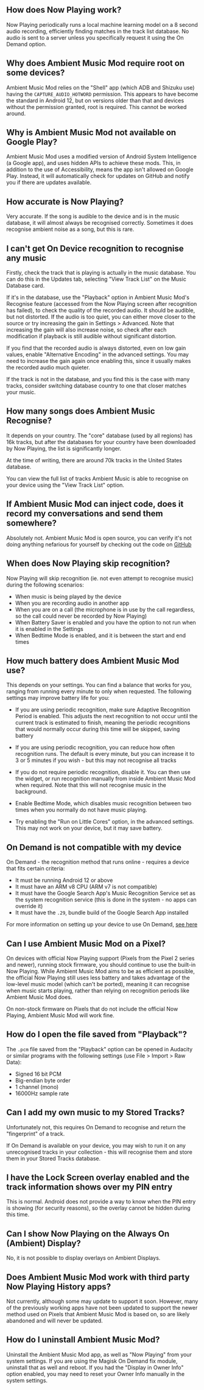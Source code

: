 ## How does Now Playing work?

Now Playing periodically runs a local machine learning model on a 8 second audio recording, 
efficiently finding matches in the track list database. No audio is sent to a server unless you 
specifically request it using the On Demand option.

## Why does Ambient Music Mod require root on some devices?

Ambient Music Mod relies on the "Shell" app (which ADB and Shizuku use) having the 
`CAPTURE_AUDIO_HOTWORD` permission. This appears to have become the standard in Android 12, but
on versions older than that and devices without the permission granted, root is required. This 
cannot be worked around.

## Why is Ambient Music Mod not available on Google Play?

Ambient Music Mod uses a modified version of Android System Intelligence (a Google app), and uses
hidden APIs to achieve these mods. This, in addition to the use of Accessibility, means the app
isn't allowed on Google Play. Instead, it will automatically check for updates on GitHub and notify
you if there are updates available.

## How accurate is Now Playing?

Very accurate. If the song is audible to the device and is in the music database, it will almost
always be recognised correctly. Sometimes it does recognise ambient noise as a song, but this is 
rare.

## I can't get On Device recognition to recognise any music

Firstly, check the track that is playing is actually in the music database. You can do this in the
Updates tab, selecting "View Track List" on the Music Database card. 

If it's in the database, use the "Playback" option in Ambient Music Mod's Recognise feature 
(accessed from the Now Playing screen after recognition has failed), to check the quality of the
recorded audio. It should be audible, but not distorted. If the audio is too quiet, you can either
move closer to the source or try increasing the gain in Settings > Advanced. Note that increasing
the gain will also increase noise, so check after each modification if playback is still audible
without significant distortion.

If you find that the recorded audio is always distorted, even on low gain values, enable 
"Alternative Encoding" in the advanced settings. You may need to increase the gain again once 
enabling this, since it usually makes the recorded audio much quieter.

If the track is not in the database, and you find this is the case with many tracks, consider
switching database country to one that closer matches your music.

## How many songs does Ambient Music Recognise?

It depends on your country. The "core" database (used by all regions) has 16k tracks, but after the 
databases for your country have been downloaded by Now Playing, the list is significantly longer.

At the time of writing, there are around 70k tracks in the United States database.

You can view the full list of tracks Ambient Music is able to recognise on your device using the 
"View Track List" option.

## If Ambient Music Mod can inject code, does it record my conversations and send them somewhere?

Absolutely not. Ambient Music Mod is open source, you can verify it's not doing anything nefarious 
for yourself by checking out the code on [GitHub](https://github.com/KieronQuinn/AmbientMusicMod)

## When does Now Playing skip recognition?

Now Playing will skip recognition (ie. not even attempt to recognise music) during the following 
scenarios:

- When music is being played by the device
- When you are recording audio in another app
- When you are on a call (the microphone is in use by the call regardless, so the call could never
be recorded by Now Playing)
- When Battery Saver is enabled and you have the option to not run when it is enabled in the 
Settings
- When Bedtime Mode is enabled, and it is between the start and end times 

## How much battery does Ambient Music Mod use?

This depends on your settings. You can find a balance that works for you, ranging from running
every minute to only when requested. The following settings may improve battery life for you:

- If you are using periodic recognition, make sure Adaptive Recognition Period is enabled. This
adjusts the next recognition to not occur until the current track is estimated to finish, meaning
the periodic recognitions that would normally occur during this time will be skipped, saving battery

- If you are using periodic recognition, you can reduce how often recognition runs. The default is
every minute, but you can increase it to 3 or 5 minutes if you wish - but this may not recognise
all tracks

- If you do not require periodic recognition, disable it. You can then use the widget, or run
recognition manually from inside Ambient Music Mod when required. Note that this will not recognise
music in the background.

- Enable Bedtime Mode, which disables music recognition between two times when you normally do not
have music playing.

- Try enabling the "Run on Little Cores" option, in the advanced settings. This may not work on your
device, but it may save battery.

## On Demand is not compatible with my device

On Demand - the recognition method that runs online - requires a device that fits certain criteria:

- It must be running Android 12 or above
- It must have an ARM v8 CPU (ARM v7 is not compatible)
- It must have the Google Search App's Music Recognition Service set as the system recognition
service (this is done in the system - no apps can override it)
- It must have the `.29`, bundle build of the Google Search App installed

For more information on setting up your device to use On Demand, 
[see here](https://github.com/KieronQuinn/AmbientMusicMod/wiki/Enabling-On-Demand)

## Can I use Ambient Music Mod on a Pixel?

On devices with official Now Playing support (Pixels from the Pixel 2 series and newer), running
stock firmware, you should continue to use the built-in Now Playing. While Ambient Music Mod aims
to be as efficient as possible, the official Now Playing still uses less battery and takes advantage
of the low-level music model (which can't be ported), meaning it can recognise when music starts
playing, rather than relying on recognition periods like Ambient Music Mod does.

On non-stock firmware on Pixels that do not include the official Now Playing, Ambient Music Mod
will work fine.

## How do I open the file saved from "Playback"?

The `.pcm` file saved from the "Playback" option can be opened in Audacity or similar programs with
the following settings (use File > Import > Raw Data):

- Signed 16 bit PCM
- Big-endian byte order
- 1 channel (mono)
- 16000Hz sample rate

## Can I add my own music to my Stored Tracks?

Unfortunately not, this requires On Demand to recognise and return the "fingerprint" of a track.

If On Demand is available on your device, you may wish to run it on any unrecognised tracks in your
collection - this will recognise them and store them in your Stored Tracks database.

## I have the Lock Screen overlay enabled and the track information shows over my PIN entry

This is normal. Android does not provide a way to know when the PIN entry is showing (for security
reasons), so the overlay cannot be hidden during this time.

## Can I show Now Playing on the Always On (Ambient) Display?

No, it is not possible to display overlays on Ambient Displays.

## Does Ambient Music Mod work with third party Now Playing History apps?

Not currently, although some may update to support it soon. However, many of the previously working 
apps have not been updated to support the newer method used on Pixels that Ambient Music Mod is 
based on, so are likely abandoned and will never be updated.

## How do I uninstall Ambient Music Mod?

Uninstall the Ambient Music Mod app, as well as "Now Playing" from your system settings. If you
are using the Magisk On Demand fix module, uninstall that as well and reboot. If you had the
"Display in Owner Info" option enabled, you may need to reset your Owner Info manually in the system
settings.
